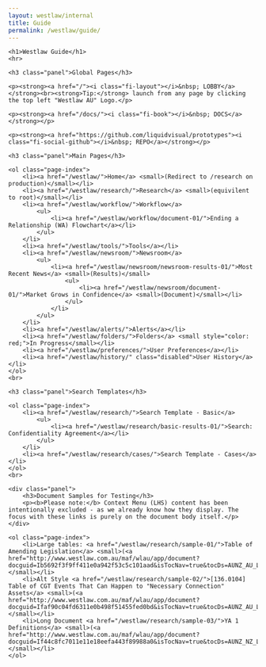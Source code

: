 ```yaml
---
layout: westlaw/internal
title: Guide
permalink: /westlaw/guide/
---
```


<!--- This child document initializes the page in Jekyll. -->

<style>
    ul, ol {
        margin-bottom: 15px;
        font-size: 14px;
    }

    ul {
        list-style: none;
    }

    ol > li {
        margin-bottom: 15px;
    }

    .lv-content-block {
        /*padding: 30px;*/
    }

    .page-index > li > a {
        font-weight: bold;
    }

    .disabled {
        color: #ddd;
        font-weight: normal !important;
    }

    .panel p {
        margin-bottom: 0;
        font-size: 14px;
        color: grey;
    }
</style>

<div class="lv-content-block">

    <h1>Westlaw Guide</h1>
    <hr>

    <h3 class="panel">Global Pages</h3>

    <p><strong><a href="/"><i class="fi-layout"></i>&nbsp; LOBBY</a></strong><br><strong>Tip:</strong> launch from any page by clicking the top left "Westlaw AU" Logo.</p>

    <p><strong><a href="/docs/"><i class="fi-book"></i>&nbsp; DOCS</a></strong></p>

    <p><strong><a href="https://github.com/liquidvisual/prototypes"><i class="fi-social-github"></i>&nbsp; REPO</a></strong></p>

    <h3 class="panel">Main Pages</h3>

    <ol class="page-index">
        <li><a href="/westlaw/">Home</a> <small>(Redirect to /research on production)</small></li>
        <li><a href="/westlaw/research/">Research</a> <small>(equivilent to root)</small></li>
        <li><a href="/westlaw/workflow/">Workflow</a>
            <ul>
                <li><a href="/westlaw/workflow/document-01/">Ending a Relationship (WA) Flowchart</a></li>
            </ul>
        </li>
        <li><a href="/westlaw/tools/">Tools</a></li>
        <li><a href="/westlaw/newsroom/">Newsroom</a>
            <ul>
                <li><a href="/westlaw/newsroom/newsroom-results-01/">Most Recent News</a> <small>(Results)</small>
                    <ul>
                        <li><a href="/westlaw/newsroom/document-01/">Market Grows in Confidence</a> <small>(Document)</small></li>
                    </ul>
                </li>
            </ul>
        </li>
        <li><a href="/westlaw/alerts/">Alerts</a></li>
        <li><a href="/westlaw/folders/">Folders</a> <small style="color: red;">In Progress</small></li>
        <li><a href="/westlaw/preferences/">User Preferences</a></li>
        <li><a href="/westlaw/history/" class="disabled">User History</a></li>
    </ol>
    <br>

    <h3 class="panel">Search Templates</h3>

    <ol class="page-index">
        <li><a href="/westlaw/research/">Search Template - Basic</a>
            <ul>
                <li><a href="/westlaw/research/basic-results-01/">Search: Confidentiality Agreement</a></li>
            </ul>
        </li>
        <li><a href="/westlaw/research/cases/">Search Template - Cases</a></li>
    </ol>
    <br>

    <div class="panel">
        <h3>Document Samples for Testing</h3>
        <p><b>Please note:</b> Context Menu (LHS) content has been intentionally excluded - as we already know how they display. The focus with these links is purely on the document body itself.</p>
    </div>

    <ol class="page-index">
        <li>Large tables: <a href="/westlaw/research/sample-01/">Table of Amending Legislation</a> <small>(<a href="http://www.westlaw.com.au/maf/wlau/app/document?docguid=Ib5692f3f9ff411e0a942f53c5c101aad&isTocNav=true&tocDs=AUNZ_AU_LEGCOMM_TOC&startChunk=1&endChunk=1">Original</a>)</small></li>
        <li>Alt Style <a href="/westlaw/research/sample-02/">[136.0104] Table of CGT Events That Can Happen to "Necessary Connection" Assets</a> <small>(<a href="http://www.westlaw.com.au/maf/wlau/app/document?docguid=Ifaf90c04fd6311e0b498f51455fed0bd&isTocNav=true&tocDs=AUNZ_AU_LEGCOMM_TOC&startChunk=1&endChunk=1">Original</a>)</small></li>
        <li>Long Document <a href="/westlaw/research/sample-03/">YA 1 Definitions</a> <small>(<a href="http://www.westlaw.com.au/maf/wlau/app/document?docguid=If44c8fc7011e11e18eefa443f89988a0&isTocNav=true&tocDs=AUNZ_NZ_LEGCOMM_TOC&startChunk=1&endChunk=1">Original</a>)</small></li>
    </ol>

</div>